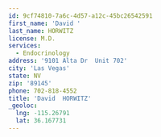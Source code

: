 ```yaml
---
id: 9cf74810-7a6c-4d57-a12c-45bc26542591
first_name: 'David '
last_name: HORWITZ
license: M.D.
services:
  - Endocrinology
address: '9101 Alta Dr  Unit 702'
city: 'Las Vegas'
state: NV
zip: '89145'
phone: 702-818-4552
title: 'David  HORWITZ'
_geoloc:
  lng: -115.26791
  lat: 36.167731
---
```

